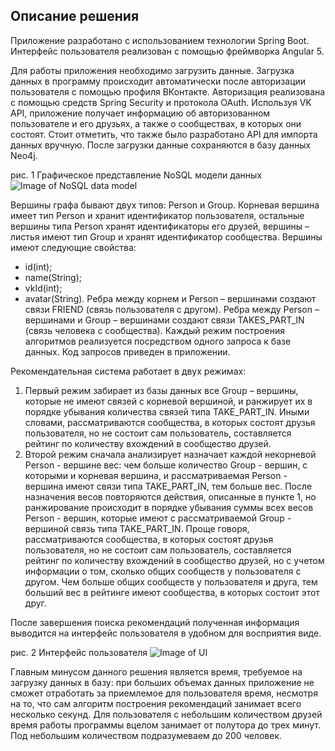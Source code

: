 ## Описание решения 

Приложение разработано с использованием технологии Spring Boot. Интерфейс пользователя реализован с помощью фреймворка Angular 5. 

Для работы приложения необходимо загрузить данные. Загрузка данных в программу происходит автоматически после авторизации пользователя с помощью профиля ВКонтакте.
Авторизация реализована с помощью  средств Spring Security и протокола OAuth. Используя VK API, приложение получает информацию об авторизованном пользователе и его друзьях,
а также о сообществах, в которых они состоят. Стоит отметить, что также было разработано API для импорта данных вручную.
После загрузки данные сохраняются в базу данных Neo4j. 

рис. 1 Графическое представление NoSQL модели данных
![Image of NoSQL data model](https://github.com/moevm/scientific_writing-2017/blob/SamokhvalovaOS/4381/SamokhvalovaOS/img/NoSQLmodel.PNG?raw=true)


Вершины графа бывают двух типов: Person и Group. Корневая вершина имеет тип Person и хранит идентификатор пользователя, остальные вершины типа Person хранят идентификаторы его друзей, вершины – листья имеют тип Group и хранят идентификатор сообщества. 
Вершины имеют следующие свойства:
 * id(int);
 * name(String);
 * vkId(int);
 * avatar(String).
Ребра между корнем и Person – вершинами создают связи FRIEND (связь пользователя с другом).
Ребра между Person – вершинами и Group – вершинами создают связи TAKES_PART_IN (связь человека с сообщества).
Каждый режим построения алгоритмов реализуется посредством одного запроса к базе данных. Код запросов приведен в приложении.

Рекомендательная система работает в двух режимах: 
1. Первый режим забирает из базы данных все Group – вершины, которые не имеют связей с корневой вершиной, и ранжирует их в порядке убывания количества связей
типа TAKE_PART_IN. Иными словами, рассматриваются сообщества, в которых состоят друзья пользователя, но не состоит сам пользователь, составляется рейтинг по количеству вхождений в сообщество друзей.
2. Второй режим сначала анализирует назначает каждой некорневой Person - вершине вес: чем больше количество Group - вершин, с которыми и корневая вершина,
и рассматриваемая Person - вершина имеют связи типа TAKE_PART_IN, тем больше вес. После назначения весов повторяются действия, описанные в пункте 1,
но ранжирование происходит в порядке убывания суммы всех весов Person - вершин, которые имеют с рассматриваемой Group - вершиной связь типа TAKE_PART_IN.
Проще говоря, рассматриваются сообщества, в которых состоят друзья пользователя, но не состоит сам пользователь, составляется рейтинг по количеству вхождений в сообщество друзей, но с учетом информации о том, сколько общих сообществ у пользователя с другом. Чем больше общих сообществ у пользователя и друга, тем больший вес в рейтинге имеют сообщества, в которых состоит этот друг.

После завершения поиска рекомендаций полученная информация выводится на интерфейс пользователя в удобном для восприятия виде.

рис. 2 Интерфейс пользователя
![Image of UI](https://github.com/moevm/scientific_writing-2017/blob/SamokhvalovaOS/4381/SamokhvalovaOS/img/ui.png?raw=true)


Главным минусом данного решения является время, требуемое на загрузку данных в базу: при больших объемах данных приложение не 
сможет отработать за приемлемое для пользователя время, несмотря на то, что сам алгоритм построения рекомендаций занимает всего несколько секунд.
 Для пользователя с небольшим количеством друзей время работы программы вцелом занимает от полутора до трех минут. Под небольшим количеством подразумеваем 
 до 200 человек. 
  
